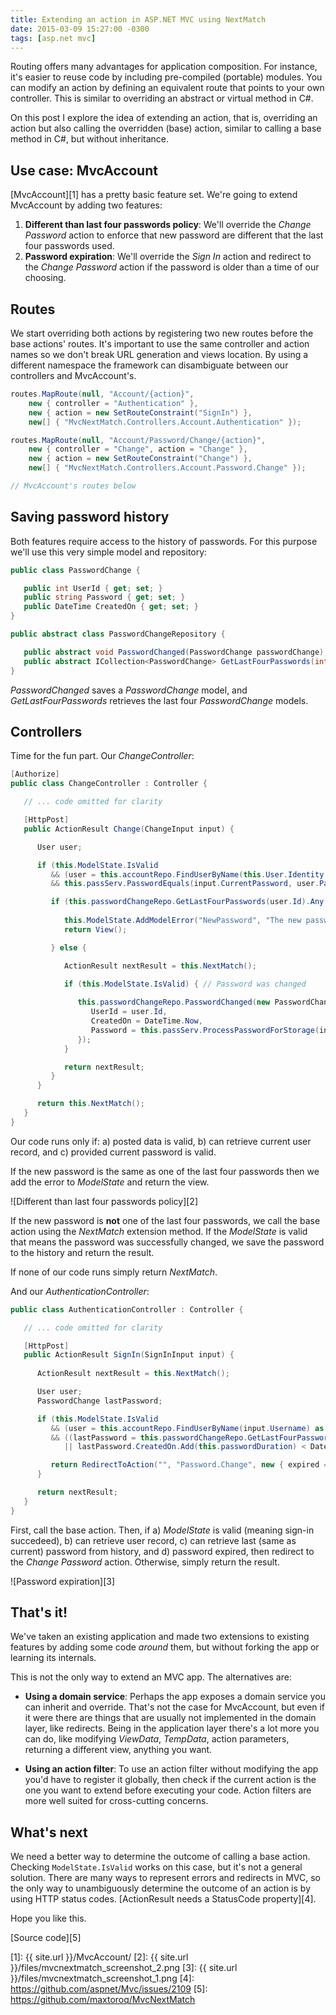 ```yaml
---
title: Extending an action in ASP.NET MVC using NextMatch
date: 2015-03-09 15:27:00 -0300
tags: [asp.net mvc]
---
```


Routing offers many advantages for application composition. For instance, it's easier to reuse code by including pre-compiled (portable) modules. You can modify an action by defining an equivalent route that points to your own controller. This is similar to overriding an abstract or virtual method in C#.

On this post I explore the idea of extending an action, that is, overriding an action but also calling the overridden (base) action, similar to calling a base method in C#, but without inheritance.

## Use case: MvcAccount

[MvcAccount][1] has a pretty basic feature set. We're going to extend MvcAccount by adding two features:

1. **Different than last four passwords policy**: We'll override the *Change Password* action to enforce that new password are different that the last four passwords used.
2. **Password expiration**: We'll override the *Sign In* action and redirect to the *Change Password* action if the password is older than a time of our choosing.

## Routes

We start overriding both actions by registering two new routes before the base actions' routes. It's important to use the same controller and action names so we don't break URL generation and views location. By using a different namespace the framework can disambiguate between our controllers and MvcAccount's.

```csharp
routes.MapRoute(null, "Account/{action}", 
    new { controller = "Authentication" }, 
    new { action = new SetRouteConstraint("SignIn") }, 
    new[] { "MvcNextMatch.Controllers.Account.Authentication" });

routes.MapRoute(null, "Account/Password/Change/{action}", 
    new { controller = "Change", action = "Change" }, 
    new { action = new SetRouteConstraint("Change") }, 
    new[] { "MvcNextMatch.Controllers.Account.Password.Change" });

// MvcAccount's routes below
```

## Saving password history

Both features require access to the history of passwords. For this purpose we'll use this very simple model and repository:

```csharp
public class PasswordChange {

   public int UserId { get; set; }
   public string Password { get; set; }
   public DateTime CreatedOn { get; set; }
}

public abstract class PasswordChangeRepository {

   public abstract void PasswordChanged(PasswordChange passwordChange);
   public abstract ICollection<PasswordChange> GetLastFourPasswords(int userId);
}
```

*PasswordChanged* saves a *PasswordChange* model, and *GetLastFourPasswords* retrieves the last four *PasswordChange* models.

## Controllers

Time for the fun part. Our *ChangeController*:

```csharp
[Authorize]
public class ChangeController : Controller {

   // ... code omitted for clarity

   [HttpPost]
   public ActionResult Change(ChangeInput input) {

      User user;

      if (this.ModelState.IsValid
         && (user = this.accountRepo.FindUserByName(this.User.Identity.Name) as User) != null
         && this.passServ.PasswordEquals(input.CurrentPassword, user.Password)) {

         if (this.passwordChangeRepo.GetLastFourPasswords(user.Id).Any(p => p.Password == input.NewPassword)) {
         
            this.ModelState.AddModelError("NewPassword", "The new password must be different to your last four passwords.");
            return View();

         } else {

            ActionResult nextResult = this.NextMatch();

            if (this.ModelState.IsValid) { // Password was changed
            
               this.passwordChangeRepo.PasswordChanged(new PasswordChange {
                  UserId = user.Id,
                  CreatedOn = DateTime.Now,
                  Password = this.passServ.ProcessPasswordForStorage(input.NewPassword)
               });
            }

            return nextResult;
         }
      }

      return this.NextMatch();
   }
}
```

Our code runs only if: a) posted data is valid, b) can retrieve current user record, and c) provided current password is valid.

If the new password is the same as one of the last four passwords then we add the error to *ModelState* and return the view.

![Different than last four passwords policy][2]

If the new password is **not** one of the last four passwords, we call the base action using the *NextMatch* extension method. If the *ModelState* is valid that means the password was successfully changed, we save the password to the history and return the result.

If none of our code runs simply return *NextMatch*.

And our *AuthenticationController*:

```csharp
public class AuthenticationController : Controller {

   // ... code omitted for clarity

   [HttpPost]
   public ActionResult SignIn(SignInInput input) {
         
      ActionResult nextResult = this.NextMatch();

      User user;
      PasswordChange lastPassword;

      if (this.ModelState.IsValid
         && (user = this.accountRepo.FindUserByName(input.Username) as User) != null
         && ((lastPassword = this.passwordChangeRepo.GetLastFourPasswords(user.Id).FirstOrDefault()) == null
            || lastPassword.CreatedOn.Add(this.passwordDuration) < DateTime.Now)) {

         return RedirectToAction("", "Password.Change", new { expired = 1 });
      }

      return nextResult;
   }
}
```

First, call the base action. Then, if a) *ModelState* is valid (meaning sign-in succedeed), b) can retrieve user record, c) can retrieve last (same as current) password from history, and d) password expired, then redirect to the *Change Password* action. Otherwise, simply return the result.

![Password expiration][3]

## That's it!

We've taken an existing application and made two extensions to existing features by adding some code *around* them, but without forking the app or learning its internals.

This is not the only way to extend an MVC app. The alternatives are:

- **Using a domain service**: Perhaps the app exposes a domain service you can inherit and override. That's not the case for MvcAccount, but even if it were there are things that are usually not implemented in the domain layer, like redirects. Being in the application layer there's a lot more you can do, like modifying *ViewData*, *TempData*, action parameters, returning a different view, anything you want.

- **Using an action filter**: To use an action filter without modifying the app you'd have to register it globally, then check if the current action is the one you want to extend before executing your code. Action filters are more well suited for cross-cutting concerns.

## What's next

We need a better way to determine the outcome of calling a base action. Checking `ModelState.IsValid` works on this case, but it's not a general solution. There are many ways to represent errors and redirects in MVC, so the only way to unambiguously determine the outcome of an action is by using HTTP status codes. [ActionResult needs a StatusCode property][4].

Hope you like this.

[Source code][5]

[1]: {{ site.url }}/MvcAccount/
[2]: {{ site.url }}/files/mvcnextmatch_screenshot_2.png
[3]: {{ site.url }}/files/mvcnextmatch_screenshot_1.png
[4]: https://github.com/aspnet/Mvc/issues/2109
[5]: https://github.com/maxtoroq/MvcNextMatch
